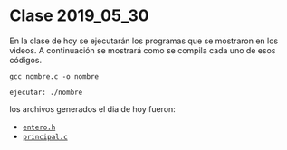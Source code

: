 # Clase 2019_05_30

En la clase de hoy se ejecutarán los programas que se mostraron en los videos. A continuación se mostrará como se compila cada uno de esos códigos.

```
gcc nombre.c -o nombre

ejecutar: ./nombre
```
los archivos generados el dia de hoy fueron:
* [`entero.h`](entero.h)
* [`principal.c`](principal.c)
